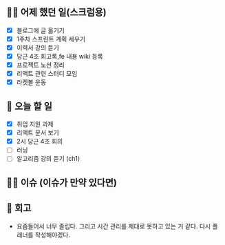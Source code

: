 ## ✍🏻 어제 했던 일(스크럼용)

- [X] 블로그에 글 옮기기
- [X] 1주차 스프린트 계획 세우기
- [X] 이력서 강의 듣기
- [X] 당근 4조 회고록,fe 내용 wiki 등록
- [X] 프로젝트 노션 정리
- [X] 리액트 관련 스터디 모임
- [X] 라켓볼 운동

## 📑 오늘 할 일

- [X] 취업 지원 과제
- [X] 리액트 문서 보기
- [X] 2시 당근 4조 회의
- [ ] 러닝
- [ ] 알고리즘 강의 듣기 (ch1)

## 🙏🏻 이슈 (이슈가 만약 있다면)

## 💬 회고

- 요즘들어서 너무 졸립다. 그리고 시간 관리를 제대로 못하고 있는 거 같다. 다시 플래너를 작성해야겠다.